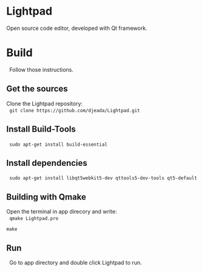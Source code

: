 # Lightpad
Open source code editor, developed with Qt framework.

<h1>Build</h1>
&nbsp;
Follow those instructions.

<h2>Get the sources</h2>
Clone the Lightpad repository: </br>
&nbsp;
<code>git clone https://github.com/djeada/Lightpad.git</code>

<h2>Install Build-Tools</h2>
&nbsp;
<code>sudo apt-get install build-essential</code>

<h2>Install dependencies</h2>
&nbsp;
<code>sudo apt-get install libqt5webkit5-dev qttools5-dev-tools qt5-default</code>
                     
<h2>Building with Qmake</h2>
Open the terminal in app direcory and write: </br>
&nbsp;
<code>qmake Lightpad.pro
&nbsp;
make</code>

<h2>Run</h2>
&nbsp;
Go to app directory and double click Lightpad to run.
